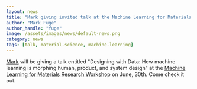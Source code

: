 ```yaml
---
layout: news
title: "Mark giving invited talk at the Machine Learning for Materials Research workshop"
author: "Mark Fuge"
author_handle: "fuge"
image: /assets/images/news/default-news.png
category: news
tags: [talk, material-science, machine-learning]
---
```


[Mark] will be giving a talk entitled "Designing with Data: How machine learning is morphing human, product, and system design" at the [Machine Learning for Materials Research Workshop](https://www.nanocenter.umd.edu/events/mlmr/) on June, 30th. Come check it out.

[Mark]: /team/mark-fuge/